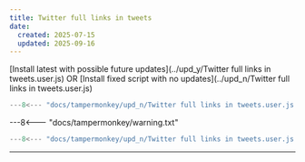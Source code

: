 ```yaml
---
title: Twitter full links in tweets
date:
  created: 2025-07-15
  updated: 2025-09-16
---
```


<!-- GENERATED FILE -->
[Install latest with possible future updates](../upd_y/Twitter full links in tweets.user.js)
OR
[Install fixed script with no updates](../upd_n/Twitter full links in tweets.user.js)
```js show_lines="1:10"
---8<--- "docs/tampermonkey/upd_n/Twitter full links in tweets.user.js::100"
```
<!-- more -->
---8<--- "docs/tampermonkey/warning.txt"
```js
---8<--- "docs/tampermonkey/upd_n/Twitter full links in tweets.user.js:1:"
```

------------
